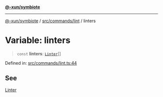 [**@-xun/symbiote**](../../../../README.md)

***

[@-xun/symbiote](../../../../README.md) / [src/commands/lint](../README.md) / linters

# Variable: linters

> `const` **linters**: [`Linter`](../enumerations/Linter.md)[]

Defined in: [src/commands/lint.ts:44](https://github.com/Xunnamius/symbiote/blob/3708c142929779cedae6f80fd8d92e8d468daaf9/src/commands/lint.ts#L44)

## See

[Linter](../enumerations/Linter.md)
